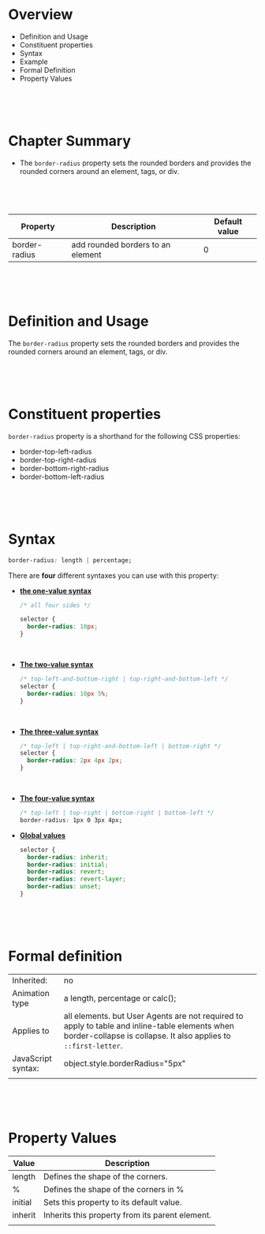 # Overview

- Definition and Usage
- Constituent properties
- Syntax
- Example
- Formal Definition
- Property Values

&nbsp;

&nbsp;

# Chapter Summary

- The `border-radius` property sets the rounded borders and provides the rounded corners around an element, tags, or div.

&nbsp;

&nbsp;

| Property      | Description                       | Default value |
| ------------- | --------------------------------- | ------------- |
| border-radius | add rounded borders to an element | 0             |

&nbsp;

&nbsp;

# Definition and Usage

The `border-radius` property sets the rounded borders and provides the rounded corners around an element, tags, or div.

&nbsp;

&nbsp;

# Constituent properties

`border-radius` property is a shorthand for the following CSS properties:

- border-top-left-radius
- border-top-right-radius
- border-bottom-right-radius
- border-bottom-left-radius

&nbsp;

&nbsp;

# Syntax

```css
border-radius: length | percentage;
```

There are **four** different syntaxes you can use with this property:

- <u>**the one-value syntax**</u>

  ```css
  /* all four sides */

  selector {
    border-radius: 10px;
  }
  ```

&nbsp;

- <u>**The two-value syntax**</u>

  ```css
  /* top-left-and-bottom-right | top-right-and-bottom-left */
  selector {
    border-radius: 10px 5%;
  }
  ```

&nbsp;

- <u>**The three-value syntax**</u>

  ```css
  /* top-left | top-right-and-bottom-left | bottom-right */
  selector {
    border-radius: 2px 4px 2px;
  }
  ```

&nbsp;

- <u>**The four-value syntax**</u>

  ```css
  /* top-left | top-right | bottom-right | bottom-left */
  border-radius: 1px 0 3px 4px;
  ```

- <u> **Global values**</u>

  ```css
  selector {
    border-radius: inherit;
    border-radius: initial;
    border-radius: revert;
    border-radius: revert-layer;
    border-radius: unset;
  }
  ```

&nbsp;

&nbsp;

# Formal definition

|                    |                                                                                                                                                                   |
| ------------------ | ----------------------------------------------------------------------------------------------------------------------------------------------------------------- |
| Inherited:         | no                                                                                                                                                                |
| Animation type     | a length, percentage or calc();                                                                                                                                   |
| Applies to         | all elements. but User Agents are not required to apply to table and inline-table elements when border-collapse is collapse. It also applies to `::first-letter`. |
| JavaScript syntax: | object.style.borderRadius="5px"                                                                                                                                   |
|                    |                                                                                                                                                                   |

&nbsp;

&nbsp;

# Property Values

| Value   | Description                                     |
| ------- | ----------------------------------------------- |
| length  | Defines the shape of the corners.               |
| %       | Defines the shape of the corners in %           |
| initial | Sets this property to its default value.        |
| inherit | Inherits this property from its parent element. |
|         |                                                 |
